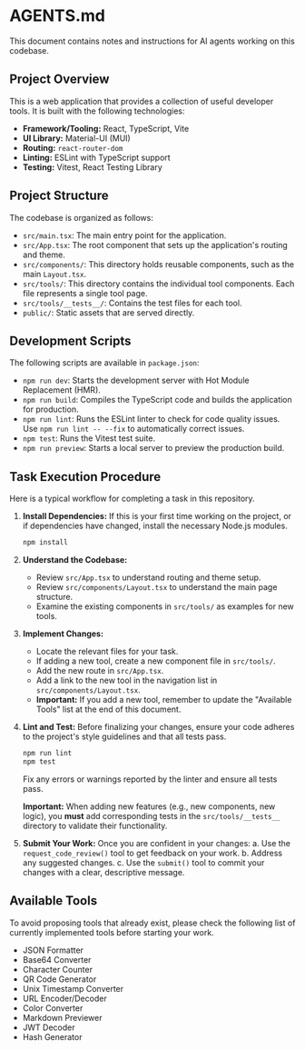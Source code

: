 # AGENTS.md

This document contains notes and instructions for AI agents working on this codebase.

## Project Overview

This is a web application that provides a collection of useful developer tools. It is built with the following technologies:

*   **Framework/Tooling:** React, TypeScript, Vite
*   **UI Library:** Material-UI (MUI)
*   **Routing:** `react-router-dom`
*   **Linting:** ESLint with TypeScript support
*   **Testing:** Vitest, React Testing Library

## Project Structure

The codebase is organized as follows:

*   `src/main.tsx`: The main entry point for the application.
*   `src/App.tsx`: The root component that sets up the application's routing and theme.
*   `src/components/`: This directory holds reusable components, such as the main `Layout.tsx`.
*   `src/tools/`: This directory contains the individual tool components. Each file represents a single tool page.
*   `src/tools/__tests__/`: Contains the test files for each tool.
*   `public/`: Static assets that are served directly.

## Development Scripts

The following scripts are available in `package.json`:

*   `npm run dev`: Starts the development server with Hot Module Replacement (HMR).
*   `npm run build`: Compiles the TypeScript code and builds the application for production.
*   `npm run lint`: Runs the ESLint linter to check for code quality issues. Use `npm run lint -- --fix` to automatically correct issues.
*   `npm test`: Runs the Vitest test suite.
*   `npm run preview`: Starts a local server to preview the production build.

## Task Execution Procedure

Here is a typical workflow for completing a task in this repository.

1.  **Install Dependencies:**
    If this is your first time working on the project, or if dependencies have changed, install the necessary Node.js modules.
    ```bash
    npm install
    ```

2.  **Understand the Codebase:**
    *   Review `src/App.tsx` to understand routing and theme setup.
    *   Review `src/components/Layout.tsx` to understand the main page structure.
    *   Examine the existing components in `src/tools/` as examples for new tools.

3.  **Implement Changes:**
    *   Locate the relevant files for your task.
    *   If adding a new tool, create a new component file in `src/tools/`.
    *   Add the new route in `src/App.tsx`.
    *   Add a link to the new tool in the navigation list in `src/components/Layout.tsx`.
    *   **Important:** If you add a new tool, remember to update the "Available Tools" list at the end of this document.

4.  **Lint and Test:**
    Before finalizing your changes, ensure your code adheres to the project's style guidelines and that all tests pass.
    ```bash
    npm run lint
    npm test
    ```
    Fix any errors or warnings reported by the linter and ensure all tests pass.

    **Important:** When adding new features (e.g., new components, new logic), you **must** add corresponding tests in the `src/tools/__tests__` directory to validate their functionality.

5.  **Submit Your Work:**
    Once you are confident in your changes:
    a. Use the `request_code_review()` tool to get feedback on your work.
    b. Address any suggested changes.
    c. Use the `submit()` tool to commit your changes with a clear, descriptive message.

## Available Tools

To avoid proposing tools that already exist, please check the following list of currently implemented tools before starting your work.

*   JSON Formatter
*   Base64 Converter
*   Character Counter
*   QR Code Generator
*   Unix Timestamp Converter
*   URL Encoder/Decoder
*   Color Converter
*   Markdown Previewer
*   JWT Decoder
*   Hash Generator
